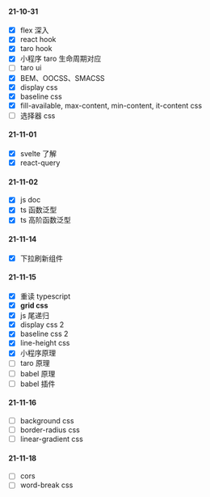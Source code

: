 #### 21-10-31

- [x] flex 深入
- [x] react hook
- [x] taro hook
- [x] 小程序 taro 生命周期对应
- [ ] taro ui
- [x] BEM、OOCSS、SMACSS
- [x] display css
- [x] baseline css
- [x] fill-available, max-content, min-content, it-content css
- [ ] 选择器 css

#### 21-11-01

- [x] svelte 了解
- [x] react-query

#### 21-11-02

- [x] js doc
- [x] ts 函数泛型
- [x] ts 高阶函数泛型

#### 21-11-14

- [x] 下拉刷新组件

#### 21-11-15

- [x] 重读 typescript
- [x] **grid css**
- [x] js 尾递归
- [x] display css 2
- [x] baseline css 2
- [x] line-height css
- [x] 小程序原理
- [ ] taro 原理
- [ ] babel 原理
- [ ] babel 插件

#### 21-11-16

- [ ] background  css
- [ ] border-radius css
- [ ] linear-gradient css

#### 21-11-18

- [ ] cors
- [ ]  word-break css
